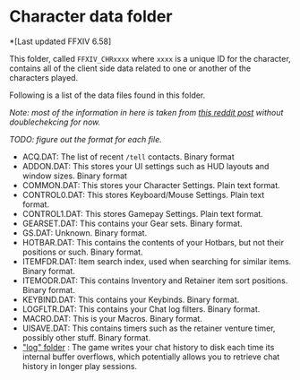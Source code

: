 # Character data folder
*[Last updated FFXIV 6.58]

This folder, called `FFXIV_CHRxxxx` where `xxxx` is a unique ID for the character, contains all of the client side data related to one or another of the characters played.

Following is a list of the data files found in this folder. 

*Note: most of the information in here is taken from [this reddit post](https://www.reddit.com/r/ffxiv/comments/2o9axc/ffxiv_character_data_files/) without doublechekcing for now.*

*TODO: figure out the format for each file.*
- ACQ.DAT: The list of recent `/tell` contacts. Binary format
- ADDON.DAT: This stores your UI settings such as HUD layouts and window sizes. Binary format
- COMMON.DAT: This stores your Character Settings. Plain text format.
- CONTROL0.DAT: This stores Keyboard/Mouse Settings. Plain text format.
- CONTROL1.DAT: This stores Gamepay Settings. Plain text format.
- GEARSET.DAT: This contains your Gear sets. Binary format.
- GS.DAT: Unknown. Binary format.
- HOTBAR.DAT: This contains the contents of your Hotbars, but not their positions or such. Binary format.
- ITEMFDR.DAT: Item search index, used when searching for similar items. Binary format.
- ITEMODR.DAT: This contains Inventory and Retainer item sort positions. Binary format.
- KEYBIND.DAT: This contains your Keybinds. Binary format.
- LOGFLTR.DAT:	This contains your Chat log filters. Binary format.
- MACRO.DAT: This is your Macros. Binary format.
- UISAVE.DAT: This contains timers such as the retainer venture timer, possibly other stuff. Binary format.
- ["log" folder](character-data-folder/chat-log.md) : The game writes your chat history to disk each time its internal buffer overflows, which potentially allows you to retrieve chat history in longer play sessions.
